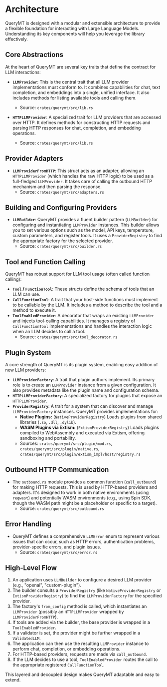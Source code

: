 # Architecture

QueryMT is designed with a modular and extensible architecture to provide a flexible foundation for interacting with Large Language Models. Understanding its key components will help you leverage the library effectively.

## Core Abstractions

At the heart of QueryMT are several key traits that define the contract for LLM interactions:

*   **`LLMProvider`**: This is the central trait that all LLM provider implementations must conform to. It combines capabilities for chat, text completion, and embeddings into a single, unified interface. It also includes methods for listing available tools and calling them.
    *   Source: `crates/querymt/src/lib.rs`

*   **`HTTPLLMProvider`**: A specialized trait for LLM providers that are accessed over HTTP. It defines methods for constructing HTTP requests and parsing HTTP responses for chat, completion, and embedding operations.
    *   Source: `crates/querymt/src/lib.rs`

## Provider Adapters

*   **`LLMProviderFromHTTP`**: This struct acts as an adapter, allowing an `HTTPLLMProvider` (which handles the raw HTTP logic) to be used as a full-fledged `LLMProvider`. It takes care of calling the outbound HTTP mechanism and then parsing the response.
    *   Source: `crates/querymt/src/adapters.rs`

## Building and Configuring Providers

*   **`LLMBuilder`**: QueryMT provides a fluent builder pattern (`LLMBuilder`) for configuring and instantiating `LLMProvider` instances. This builder allows you to set various options such as the model, API keys, temperature, custom parameters, and register tools. It uses a `ProviderRegistry` to find the appropriate factory for the selected provider.
    *   Source: `crates/querymt/src/builder.rs`

## Tool and Function Calling

QueryMT has robust support for LLM tool usage (often called function calling):

*   **`Tool` / `FunctionTool`**: These structs define the schema of tools that an LLM can use.
*   **`CallFunctionTool`**: A trait that your host-side functions must implement to be callable by the LLM. It includes a method to describe the tool and a method to execute it.
*   **`ToolEnabledProvider`**: A decorator that wraps an existing `LLMProvider` and injects tool-calling capabilities. It manages a registry of `CallFunctionTool` implementations and handles the interaction logic when an LLM decides to call a tool.
    *   Source: `crates/querymt/src/tool_decorator.rs`

## Plugin System

A core strength of QueryMT is its plugin system, enabling easy addition of new LLM providers:

*   **`LLMProviderFactory`**: A trait that plugin authors implement. Its primary role is to create an `LLMProvider` instance from a given configuration. It also provides metadata like the plugin name and configuration schema.
*   **`HTTPLLMProviderFactory`**: A specialized factory for plugins that expose an `HTTPLLMProvider`.
*   **`ProviderRegistry`**: A trait for a system that can discover and manage `LLMProviderFactory` instances. QueryMT provides implementations for:
    *   **Native Plugins:** (`NativeProviderRegistry`) Loads plugins from shared libraries (`.so`, `.dll`, `.dylib`).
    *   **WASM Plugins via Extism:** (`ExtismProviderRegistry`) Loads plugins compiled to WebAssembly and executed via Extism, offering sandboxing and portability.
    *   Sources: `crates/querymt/src/plugin/mod.rs`, `crates/querymt/src/plugin/native.rs`, `crates/querymt/src/plugin/extism_impl/host/registry.rs`

## Outbound HTTP Communication

*   The `outbound.rs` module provides a common function (`call_outbound`) for making HTTP requests. This is used by HTTP-based providers and adapters. It's designed to work in both native environments (using `reqwest`) and potentially WASM environments (e.g., using Spin SDK, though the WASM path might be a placeholder or specific to a target).
    *   Source: `crates/querymt/src/outbound.rs`

## Error Handling

*   QueryMT defines a comprehensive `LLMError` enum to represent various issues that can occur, such as HTTP errors, authentication problems, provider-specific errors, and plugin issues.
    *   Source: `crates/querymt/src/error.rs`

## High-Level Flow

1.  An application uses `LLMBuilder` to configure a desired LLM provider (e.g., "openai", "custom-plugin").
2.  The builder consults a `ProviderRegistry` (like `NativeProviderRegistry` or `ExtismProviderRegistry`) to find the `LLMProviderFactory` for the specified provider.
3.  The factory's `from_config` method is called, which instantiates an `LLMProvider` (possibly an `HTTPLLMProvider` wrapped by `LLMProviderFromHTTP`).
4.  If tools are added via the builder, the base provider is wrapped in a `ToolEnabledProvider`.
5.  If a validator is set, the provider might be further wrapped in a `ValidatedLLM`.
6.  The application can then use the resulting `LLMProvider` instance to perform chat, completion, or embedding operations.
7.  For HTTP-based providers, requests are made via `call_outbound`.
8.  If the LLM decides to use a tool, `ToolEnabledProvider` routes the call to the appropriate registered `CallFunctionTool`.

This layered and decoupled design makes QueryMT adaptable and easy to extend.

